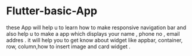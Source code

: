 # Flutter-basic-App
these App will help u to learn how to make responsive  navigation  bar and also help u to make a app which displays your name , phone no , email addres . it will help you to get know about widget like appbar, container, row, column,how to insert image and card widget . 
